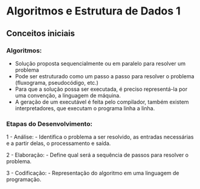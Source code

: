 
# Algoritmos e Estrutura de Dados 1

## Conceitos iniciais

### Algoritmos:

- Solução proposta sequencialmente ou em paralelo para resolver um problema
- Pode ser estruturado como um passo a passo para resolver o problema (fluxograma, pseudocódigo, etc.)
- Para que a solução possa ser executada, é preciso representá-la por uma convenção, a linguagem de máquina.
- A geração de um executável é feita pelo compilador, também existem interpretadores, que executam o programa linha a linha.

### Etapas do Desenvolvimento:

1 - Análise:
    - Identifica o problema a ser resolvido, as entradas necessárias e a partir delas, o processamento e saída. 

2 - Elaboração:
    - Define qual será a sequência de passos para resolver o problema.

3 - Codificação:
    - Representação do algoritmo em uma linguagem de programação.
